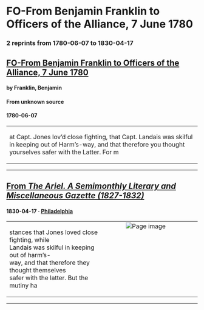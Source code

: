 
# FO-From Benjamin Franklin to Officers of the Alliance, 7 June 1780

### 2 reprints from 1780-06-07 to 1830-04-17

## [FO-From Benjamin Franklin to Officers of the Alliance, 7 June 1780](https://founders.archives.gov/documents/Franklin/01-32-02-0350)

#### by Franklin, Benjamin

#### From unknown source

#### 1780-06-07

<table style="width: 100%;"><tr><td style="width: 50%">

at Capt. Jones lov’d close fighting, that Capt. Landais was skilful in keeping out of Harm’s-way, and that therefore you thought yourselves safer with the Latter. For m
</td></tr></table>

---

## [From _The Ariel. A Semimonthly Literary and Miscellaneous Gazette (1827-1832)_](https://archive.org/details/sim_ariel_the-ariel_1830-04-17_3_26/page/n3/mode/1up?view=theater)

#### 1830-04-17 &middot; [Philadelphia](http://dbpedia.org/resource/Philadelphia)

<table style="width: 100%;"><tr><td style="width: 50%">

  
stances that Jones loved close fighting, while  
Landais was skilful in keeping out of harm’s-  
way, and that therefore they thought themselves  
safer with the latter. But the mutiny ha
</td><td style="width: 50%; max-height: 75%; margin: auto; display: block;">
<img alt="Page image" src="https://iiif.archive.org/iiif/sim_ariel_the-ariel_1830-04-17_3_26&#0036;3/pct:58.311404,21.983676,19.122807,3.548616/600,/0/default.jpg"/>
</td>
</tr></table>

---

